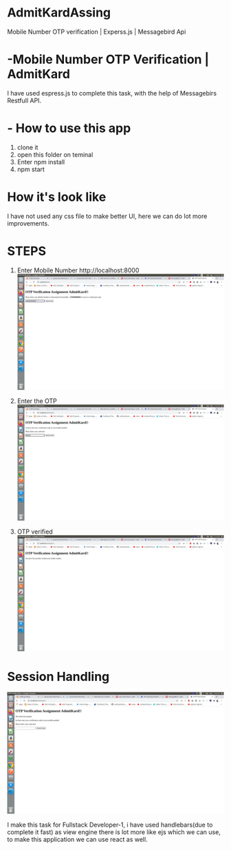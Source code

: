 # AdmitKardAssing
Mobile Number OTP verification | Experss.js | Messagebird Api

# -Mobile Number OTP Verification | AdmitKard

I have used espress.js to complete this task, with the help of Messagebirs Restfull API.

# - How to use this app
1. clone it
2. open this folder on teminal
3. Enter npm install
4. npm start

# How it's look like
I have not used any css file to make better UI, here we can do lot more improvements.

# STEPS

1. Enter Mobile Number
http://localhost:8000
![](static/EnterMobileNumber.png)

2. Enter the OTP
![](static/enterotp.png)

3. OTP verified
![](static/otpverified.png)

# Session Handling
![](static/tokenexpired.png)



I make this task for Fullstack Developer-1, i have used handlebars(due to complete it fast) as view engine there is lot more like ejs which we can use, to make this application we can use react
as well.
